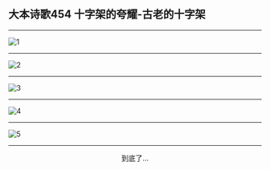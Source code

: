 
## 大本诗歌454 十字架的夸耀-古老的十字架
        
<div id="aplayer0"></div>

---

<img alt="1" data-original="https://cdn.jsdelivr.net/gh/k34869/shi/data/d0453/1">

---

<img alt="2" data-original="https://cdn.jsdelivr.net/gh/k34869/shi/data/d0453/2">

---

<img alt="3" data-original="https://cdn.jsdelivr.net/gh/k34869/shi/data/d0453/3">

---

<img alt="4" data-original="https://cdn.jsdelivr.net/gh/k34869/shi/data/d0453/4">

---

<img alt="5" data-original="https://cdn.jsdelivr.net/gh/k34869/shi/data/d0453/5">

---

<p style="text-align: center">到底了...</p>

<script src="/js/dist-view.js"></script>

<script>
MAIN.id = 'd0453';
        
const ap0 = new APlayer({
    container: document.getElementById('aplayer0'),
    volume: 1,
    loop: 'none',
    preload: 'none',
    audio: [{
        name: '大本诗歌454.mp3',
        artist: '大本诗歌',
        url: 'https://res.wx.qq.com/voice/getvoice?mediaid=MzI0NTk3MDM5M18yMjQ3NDkzMTY5',
        cover: '/favicon'
    }]
});
</script>
